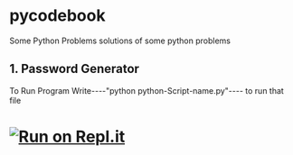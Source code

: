 # pycodebook
Some Python Problems
solutions of some python problems 
## 1. Password Generator
To Run Program Write----"python python-Script-name.py"---- to run that file
# [![Run on Repl.it](https://repl.it/badge/github/rahul0101rock/pycodebook)](https://repl.it/github/rahul0101rock/pycodebook)
